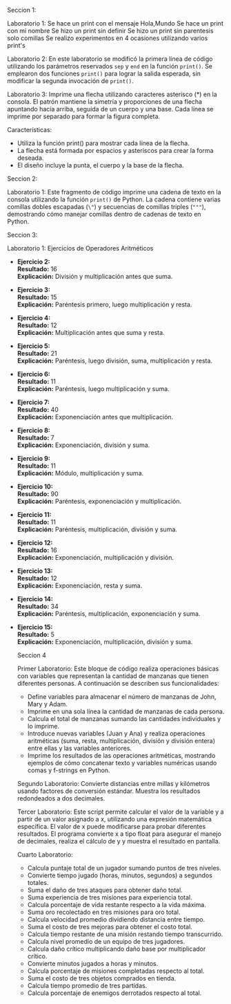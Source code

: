 Seccion 1:

Laboratorio 1:
Se hace un print con el mensaje Hola,Mundo 
Se hace un print con mi nombre
Se hizo un print sin definir 
Se hizo un print sin parentesis solo comillas 
Se realizo experimentos en 4 ocasiones utilizando varios print's

Laboratorio 2:
En este laboratorio se modificó la primera línea de código utilizando los parámetros reservados `sep` y `end` en la función `print()`. Se emplearon dos funciones `print()` para lograr la salida esperada, sin modificar la segunda invocación de `print()`.

Laboratorio 3:
Imprime una flecha utilizando caracteres asterisco (*) en la consola. El patrón mantiene la simetría y proporciones de una flecha apuntando hacia arriba, seguida de un cuerpo y una base. Cada línea se imprime por separado para formar la figura completa.

Características:
- Utiliza la función print() para mostrar cada línea de la flecha.
- La flecha está formada por espacios y asteriscos para crear la forma deseada.
- El diseño incluye la punta, el cuerpo y la base de la flecha.


Seccion 2:

Laboratorio 1:
Este fragmento de código imprime una cadena de texto en la consola utilizando la función `print()` de Python. La cadena contiene varias comillas dobles escapadas (`\"`) y secuencias de comillas triples (`"""`), demostrando cómo manejar comillas dentro de cadenas de texto en Python.

Seccion 3: 

Laboratorio 1:
 Ejercicios de Operadores Aritméticos

- **Ejercicio 2:**   
    **Resultado:** 16  
    **Explicación:** División y multiplicación antes que suma.

- **Ejercicio 3:**    
    **Resultado:** 15  
    **Explicación:** Paréntesis primero, luego multiplicación y resta.

- **Ejercicio 4:**   
    **Resultado:** 12  
    **Explicación:** Multiplicación antes que suma y resta.

- **Ejercicio 5:**   
    **Resultado:** 21  
    **Explicación:** Paréntesis, luego división, suma, multiplicación y resta.

- **Ejercicio 6:**   
    **Resultado:** 11  
    **Explicación:** Paréntesis, luego multiplicación y suma.

- **Ejercicio 7:**   
    **Resultado:** 40  
    **Explicación:** Exponenciación antes que multiplicación.

- **Ejercicio 8:**   
    **Resultado:** 7  
    **Explicación:** Exponenciación, división y suma.

- **Ejercicio 9:**  
    **Resultado:** 11  
    **Explicación:** Módulo, multiplicación y suma.

- **Ejercicio 10:**   
    **Resultado:** 90  
    **Explicación:** Paréntesis, exponenciación y multiplicación.

- **Ejercicio 11:**   
    **Resultado:** 11  
    **Explicación:** Paréntesis, multiplicación, división y suma.

- **Ejercicio 12:**   
    **Resultado:** 16  
    **Explicación:** Exponenciación, multiplicación y división.

- **Ejercicio 13:**   
    **Resultado:** 12  
    **Explicación:** Exponenciación, resta y suma.

- **Ejercicio 14:**   
    **Resultado:** 34  
    **Explicación:** Paréntesis, multiplicación, exponenciación y suma.

- **Ejercicio 15:**  
    **Resultado:** 5  
    **Explicación:** Exponenciación, multiplicación, división y suma.

    Seccion 4

    Primer Laboratorio:
    Este bloque de código realiza operaciones básicas con variables que representan la cantidad de manzanas que tienen diferentes personas. A continuación se describen sus funcionalidades:

    - Define variables para almacenar el número de manzanas de John, Mary y Adam.
    - Imprime en una sola línea la cantidad de manzanas de cada persona.
    - Calcula el total de manzanas sumando las cantidades individuales y lo imprime.
    - Introduce nuevas variables (Juan y Ana) y realiza operaciones aritméticas (suma, resta, multiplicación, división y división entera) entre ellas y las variables anteriores.
    - Imprime los resultados de las operaciones aritméticas, mostrando ejemplos de cómo concatenar texto y variables numéricas usando comas y f-strings en Python.

    Segundo Laboratorio:
    Convierte distancias entre millas y kilómetros usando factores de conversión estándar. Muestra los resultados redondeados a dos decimales.

    Tercer Laboratorio:
    Este script permite calcular el valor de la variable y a partir de un valor asignado a x, utilizando una expresión matemática específica. El valor de x puede modificarse para probar diferentes resultados. El programa convierte x a tipo float para asegurar el manejo de decimales, realiza el cálculo de y y muestra el resultado en pantalla.

    Cuarto Laboratorio:
    - Calcula puntaje total de un jugador sumando puntos de tres niveles.
    - Convierte tiempo jugado (horas, minutos, segundos) a segundos totales.
    - Suma el daño de tres ataques para obtener daño total.
    - Suma experiencia de tres misiones para experiencia total.
    - Calcula porcentaje de vida restante respecto a la vida máxima.
    - Suma oro recolectado en tres misiones para oro total.
    - Calcula velocidad promedio dividiendo distancia entre tiempo.
    - Suma el costo de tres mejoras para obtener el costo total.
    - Calcula tiempo restante de una misión restando tiempo transcurrido.
    - Calcula nivel promedio de un equipo de tres jugadores.
    - Calcula daño crítico multiplicando daño base por multiplicador crítico.
    - Convierte minutos jugados a horas y minutos.
    - Calcula porcentaje de misiones completadas respecto al total.
    - Suma el costo de tres objetos comprados en tienda.
    - Calcula tiempo promedio de tres partidas.
    - Calcula porcentaje de enemigos derrotados respecto al total.


